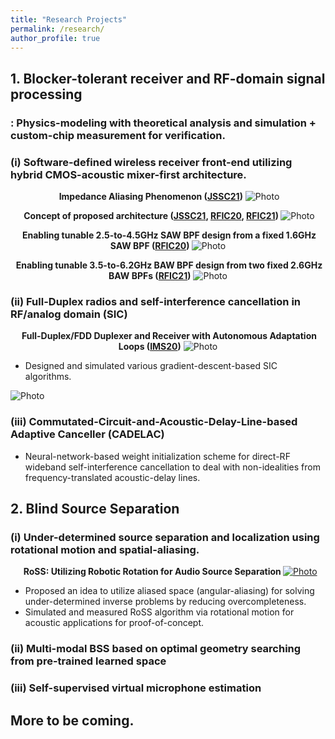 ```yaml
---
title: "Research Projects"
permalink: /research/
author_profile: true
---
```


## **1. Blocker-tolerant receiver and RF-domain signal processing**
### : Physics-modeling with theoretical analysis and simulation + custom-chip measurement for verification.
### (i) Software-defined wireless receiver front-end utilizing hybrid CMOS-acoustic mixer-first architecture. 


<p align="center">
  <b>Impedance Aliasing Phenomenon (<a href="https://ieeexplore.ieee.org/document/9391989">JSSC21</a>)</b>
  <img src="https://seoyumyum.github.io/files/ImpedanceAliasing.png?raw=true" alt="Photo"> 
</p>

<p align="center">
  <b>Concept of proposed architecture (<a href="https://ieeexplore.ieee.org/document/9391989">JSSC21</a>, <a href="https://ieeexplore.ieee.org/abstract/document/9218392">RFIC20</a>, <a href="https://ieeexplore.ieee.org/abstract/document/9490473/">RFIC21</a>) </b>
  <img src="https://seoyumyum.github.io/files/MixFirstAcoustic_Concept.png?raw=true" alt="Photo"> 
</p>

<p align="center">
  <b>Enabling tunable 2.5-to-4.5GHz SAW BPF design from a fixed 1.6GHz SAW BPF (<a href="https://ieeexplore.ieee.org/abstract/document/9218392">RFIC20</a>) </b>
  <img src="https://seoyumyum.github.io/files/2020-mixerfirst_orig.png?raw=true" alt="Photo"> 
</p>

<p align="center">
  <b>Enabling tunable 3.5-to-6.2GHz BAW BPF design from two fixed 2.6GHz BAW BPFs (<a href="https://ieeexplore.ieee.org/abstract/document/9490473/">RFIC21</a>)</b>
  <img src="https://seoyumyum.github.io/files/RFIC21_Concept_Full_v2.png?raw=true" alt="Photo"> 
</p>

### (ii) Full-Duplex radios and self-interference cancellation in RF/analog domain (SIC)

<p align="center">
  <b>Full-Duplex/FDD Duplexer and Receiver with Autonomous Adaptation Loops (<a href="https://ieeexplore.ieee.org/abstract/document/9223872/">IMS20</a>)</b>
  <img src="https://seoyumyum.github.io/files/2020-fddfdrx_orig.png?raw=true" alt="Photo"> 
</p>

* Designed and simulated various gradient-descent-based SIC algorithms.
<img src="https://seoyumyum.github.io/files/SIC_Sim.png?raw=true" alt="Photo">

### (iii) Commutated-Circuit-and-Acoustic-Delay-Line-based Adaptive Canceller (CADELAC) 

* Neural-network-based weight initialization scheme for direct-RF wideband self-interference cancellation to deal with non-idealities from frequency-translated acoustic-delay lines.

## **2. Blind Source Separation**
### (i) Under-determined source separation and localization using rotational motion and spatial-aliasing.
<p align="center">
  <b> RoSS: Utilizing Robotic Rotation for Audio Source Separation </b>
  <a href="https://seoyumyum.github.io/files/RoSS_Summary.png" alt = "Photo" width = "2500"> 
  <img src="https://seoyumyum.github.io/files/RoSS_Summary.png" alt="Photo"> 
</a>
</p>

* Proposed an idea to utilize aliased space (angular-aliasing) for solving under-determined inverse problems by reducing overcompleteness.
* Simulated and measured RoSS algorithm via rotational motion for acoustic applications for proof-of-concept.

### (ii) Multi-modal BSS based on optimal geometry searching from pre-trained learned space

### (iii) Self-supervised virtual microphone estimation 

## More to be coming.

 



